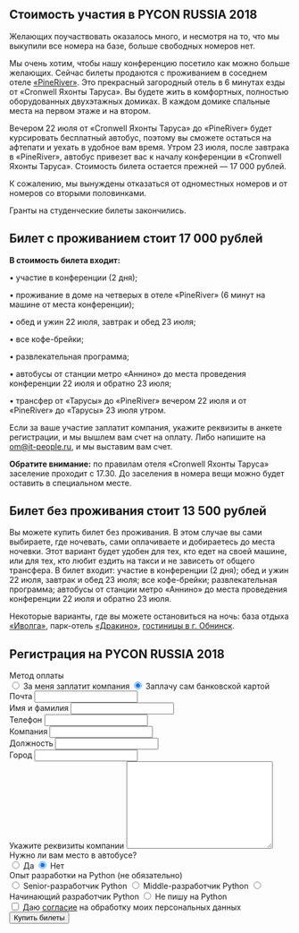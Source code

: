 ## Стоимость участия в PYCON RUSSIA 2018

Желающих поучаствовать оказалось много, и несмотря на то, что мы выкупили все номера на базе, больше свободных номеров нет.

Мы очень хотим, чтобы нашу конференцию посетило как можно больше желающих. Сейчас билеты продаются с проживанием в соседнем отеле [«PineRiver»](http://pineriver.ru). Это прекрасный загородный отель в 6 минутах езды от «Cronwell Яхонты Таруса». Вы будете жить в комфортных, полностью оборудованных двухэтажных домиках. В каждом домике спальные места на первом этаже и на втором. 

Вечером 22 июля от «Cronwell Яхонты Таруса» до «PineRiver» будет курсировать бесплатный автобус, поэтому вы сможете остаться на афтепати и уехать в удобное вам время. Утром 23 июля, после завтрака в «PineRiver», автобус привезет вас к началу конференции в «Cronwell Яхонты Таруса». Стоимость билета остается прежней — 17 000 рублей.

К сожалению, мы вынуждены отказаться от одноместных номеров и от номеров со вторыми половинками.

Гранты на студенческие билеты закончились.

## Билет с проживанием стоит 17 000 рублей

<b>В стоимость билета входит:</b>

• участие в конференции (2 дня);

• проживание в доме на четверых в отеле «PineRiver» (6 минут на машине от места конференции);

• обед и ужин 22 июля, завтрак и обед 23 июля;

• все кофе-брейки;

• развлекательная программа;

• автобусы от станции метро «Аннино» до места проведения конференции 22 июля и обратно 23 июля;

• трансфер от «Тарусы» до «PineRiver» вечером 22 июля и от «PineRiver» до «Тарусы» 23 июля утром.

Если за ваше участие заплатит компания, укажите реквизиты в анкете регистрации, и мы вышлем вам счет на оплату. Либо напишите на [om@it-people.ru](mailto:om.itpeople@gmail.com), и мы выставим вам счет.

<b>Обратите внимание:</b> по правилам отеля «Cronwell Яхонты Таруса» заселение проходит с 17.30. До заселения в номера вещи можно будет оставить в специальном месте.

## Билет без проживания стоит 13 500 рублей

Вы можете купить билет без проживания. В этом случае вы сами выбираете, где ночевать, сами оплачиваете и добираетесь до места ночевки. Этот вариант будет удобен для тех, кто едет на своей машине, или для тех, кто любит ездить на такси и не зависеть от общего трансфера. В билет входит: участие в конференции (2 дня); обед и ужин 22 июля, завтрак и обед 23 июля; все кофе-брейки; развлекательная программа; автобусы от станции метро «Аннино» до места проведения конференции 22 июля и обратно 23 июля.

Некоторые варианты, где вы можете остановиться на ночь: база отдыха [«Иволга»](http://ivolga-activ.ru/gostinica/), парк-отель [«Дракино»](https://www.drakino.com/about.php), [гостиницы в г. Обнинск](https://www.booking.com/searchresults.ru.html?label=gen173nr-1FCAEoggJCAlhYSDNYBGjCAYgBAZgBIbgBB8gBDdgBAegBAfgBC5ICAXmoAgM&sid=175016c8938db34fd5b0220b15ef2fe3&sb=1&src=index&src_elem=sb&error_url=https%3A%2F%2Fwww.booking.com%2Findex.ru.html%3Flabel%3Dgen173nr-1FCAEoggJCAlhYSDNYBGjCAYgBAZgBIbgBB8gBDdgBAegBAfgBC5ICAXmoAgM%3Bsid%3D175016c8938db34fd5b0220b15ef2fe3%3Bsb_price_type%3Dtotal%26%3B&ss=Обнинск%2C+Калужская+область%2C+Россия&ssne=Грибовка&ssne_untouched=Грибовка&checkin_monthday=22&checkin_month=7&checkin_year=2018&checkout_monthday=23&checkout_month=7&checkout_year=2018&no_rooms=1&group_adults=1&group_children=0&genius_rate=1&from_sf=1&ss_raw=j%2Cybycr&ac_position=0&ac_langcode=ru&dest_id=-2972608&dest_type=city&place_id_lat=55.096901&place_id_lon=36.610298&search_pageview_id=4d842fae8b350052&search_selected=true&search_pageview_id=4d842fae8b350052&ac_suggestion_list_length=3&ac_suggestion_theme_list_length=0). 

## Регистрация на PYCON RUSSIA 2018

<form id="tickets_form" action="#" class="tickets">
  <div
    class="tickets--field show_if_checked set_action_if_checked"
    data-sif-watch='input'
    data-sif-src="#tickets_payment_company"
    data-sif-what="#toggle_company_details"
  >
    <div class="tickets--label">Метод оплаты</div>
    <label for="tickets_payment_company" class="tickets--label">
      <input
        type="radio"
        name="payment"
        value="company"
        id="tickets_payment_company"
        class="tickets--radio_input set_action_on_check"
        data-saic-action="#"
        data-saic-method="post"
      />
      За меня заплатит компания
    </label>
    <label for="tickets_payment_card" class="tickets--label">
      <input
        type="radio"
        name="payment"
        value="card"
        id="tickets_payment_card"
        class="tickets--radio_input set_action_on_check"
        data-saic-action="#"
        data-saic-method="post"
        checked
      />
      Заплачу сам банковской картой
    </label>
  </div>
  <div id="tickets_picker"></div>
  <div class="tickets--field">
    <label for="tickets_email" class="tickets--label">Почта</label>
    <input type="email" name="email" id="tickets_email" class="tickets--text_input" />
  </div>
  <div class="tickets--field">
    <label for="tickets_name" class="tickets--label">Имя и фамилия</label>
    <input type="text" name="name" id="tickets_name" class="tickets--text_input" />
  </div>
  <div class="tickets--field">
    <label for="tickets_phone" class="tickets--label">Телефон</label>
    <input type="text" name="phone" id="tickets_phone" class="tickets--text_input" />
  </div>
  <div class="tickets--field">
    <label for="tickets_company" class="tickets--label">Компания</label>
    <input type="text" name="company" id="tickets_company" class="tickets--text_input" />
  </div>
  <div class="tickets--field">
    <label for="tickets_position" class="tickets--label">Должность</label>
    <input type="text" name="position" id="tickets_position" class="tickets--text_input" />
  </div>
  <div class="tickets--field">
    <label for="tickets_city" class="tickets--label">Город</label>
    <input type="text" name="city" id="tickets_city" class="tickets--text_input" />
  </div>
  <div id="toggle_company_details" class="tickets--field">
    <label for="tickets_company_details" class="tickets--label">Укажите реквизиты компании</label>
    <textarea name="company_details" id="tickets_company_details" cols="30" rows="10" class="tickets--textarea"></textarea>
  </div>
  <div class="tickets--field">
    <div class="tickets--label">Нужно ли вам место в автобусе?</div>
    <label for="tickets_bus_yes" class="tickets--label">
      <input type="radio" name="bus" value="yes" id="tickets_bus_yes" class="tickets--radio_input" />
      Да
    </label>
    <label for="tickets_bus_no" class="tickets--label">
      <input type="radio" name="bus" value="no" id="tickets_bus_no" class="tickets--radio_input" checked />
      Нет
    </label>
  </div>
  <div class="tickets--field tickets--field-non_mandatory">
    <div class="tickets--label">Опыт разработки на Python <span class="tickets--non_mandatory">(не обязательно)</span></div>
    <label for="tickets_experience_senior" class="tickets--label">
      <input type="radio" name="experience" value="senior" id="tickets_experience_senior" class="tickets--radio_input" />
      Senior-разработчик Python
    </label>
    <label for="tickets_experience_middle" class="tickets--label">
      <input type="radio" name="experience" value="middle" id="tickets_experience_middle" class="tickets--radio_input" />
      Middle-разработчик Python
    </label>
    <label for="tickets_experience_junior" class="tickets--label">
      <input type="radio" name="experience" value="junior" id="tickets_experience_junior" class="tickets--radio_input" />
      Начинающий разработчик Python
    </label>
    <label for="tickets_experience_no" class="tickets--label">
      <input type="radio" name="experience" value="no" id="tickets_experience_no" class="tickets--radio_input" />
      Не пишу на Python
    </label>
  </div>
  <div class="tickets--field">
    <label for="tickets_agreement" class="tickets--label">
      <input type="checkbox" name="agreement" value="true" id="tickets_agreement" class="tickets--radio_input" />
      Даю <a href="https://www.dropbox.com/s/w0rjo9u7d10hzb3/Согласие%20на%20обработку%20ПД.docx?dl=0">согласие</a> на обработку моих персональных данных
    </label>
  </div>
  <div class="tickets--warning"></div>
  <input type="submit" value="Купить билеты" class="tickets--submit" />

  <input type="text" name="_gotcha" style="display:none" />
</form>

<div id="thanks" style="font-size: 18px; color: #4382b4; display: none;">Спасибо, мы скоро свяжемся с вами.</div>

<div id="tickets_widget_wrap" style="display: none;">
  <button type="button" class="tc-background-default" data-tc-event="5ad5a056515e35001c8e2693" data-tc-token="eyJ0eXAiOiJKV1QiLCJhbGciOiJIUzI1NiIsImlzcyI6InRpY2tldHNjbG91ZC5ydSJ9.eyJwIjoiNWE2YjA4ZTQ1MTVlMzUwMDFhODk1OWRjIn0.NVuJBfB3h2X496IFUYH-Z3P57NMRlDtIsp1kaZH_XFQ">Купить билет</button>
</div>

<script src="https://code.jquery.com/jquery-2.2.3.min.js" integrity="sha256-a23g1Nt4dtEYOj7bR+vTu7+T8VP13humZFBJNIYoEJo=" crossorigin="anonymous"></script>
<script src="/2018/js/tickets_5.js"></script>

<script src="https://api.ticketscloud.org/static/scripts/widget/tcwidget.js"></script>
